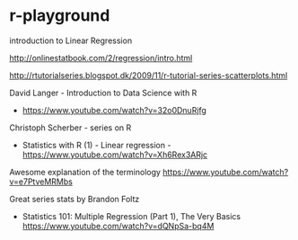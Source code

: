 # r-playground

introduction to Linear Regression

http://onlinestatbook.com/2/regression/intro.html

http://rtutorialseries.blogspot.dk/2009/11/r-tutorial-series-scatterplots.html

David Langer - Introduction to Data Science with R

- https://www.youtube.com/watch?v=32o0DnuRjfg

Christoph Scherber - series on R

- Statistics with R (1) - Linear regression - https://www.youtube.com/watch?v=Xh6Rex3ARjc


Awesome explanation of the terminology  https://www.youtube.com/watch?v=e7PtveMRMbs




Great series stats by Brandon Foltz

- Statistics 101: Multiple Regression (Part 1), The Very Basics  https://www.youtube.com/watch?v=dQNpSa-bq4M
